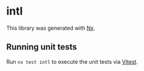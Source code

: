 # intl

This library was generated with [Nx](https://nx.dev).

## Running unit tests

Run `nx test intl` to execute the unit tests via [Vitest](https://vitest.dev/).
